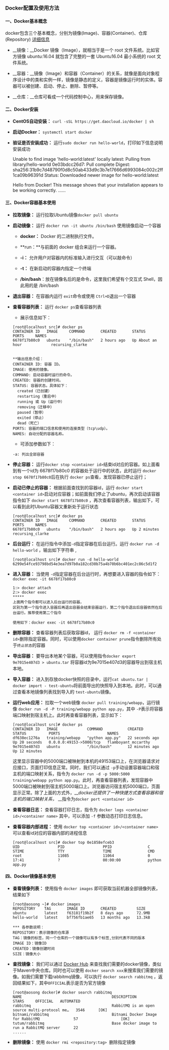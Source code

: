 ### Docker配置及使用方法

#### 一、Docker基本概念

docker包含三个基本概念，分别为镜像(Image)、容器(Container)、仓库(Repository) [详细信息](https://www.runoob.com/docker/docker-architecture.html)

- __镜像：__Docker 镜像（Image），就相当于是一个 root 文件系统。比如官方镜像 ubuntu:16.04 就包含了完整的一套 Ubuntu16.04 最小系统的 root 文件系统。

- __容器：__镜像（Image）和容器（Container）的关系，就像是面向对象程序设计中的类和实例一样，镜像是静态的定义，容器是镜像运行时的实体。容器可以被创建、启动、停止、删除、暂停等。

- __仓库：__仓库可看成一个代码控制中心，用来保存镜像。

  

#### 二、Docker安装

- __CentOS自动安装：__ `curl -sSL https://get.daocloud.io/docker | sh`
- __启动Docker：__ `systemctl start docker`

- __验证是否安装成功：__ 运行`sudo docker run hello-world`，打印如下信息说明安装成功

	Unable to find image 'hello-world:latest' locally
	latest: Pulling from library/hello-world
	0e03bdcc26d7: Pull complete 
	Digest: sha256:31b9c7d48790f0d8c50ab433d9c3b7e17666d6993084c002c2ff1ca09b96391d
	Status: Downloaded newer image for hello-world:latest
	
	Hello from Docker!
	This message shows that your installation appears to be working correctly.
	......

#### 三、Docker容器基本使用

- __拉取镜像：__ 运行拉取Ubuntu镜像`docker pull ubuntu`

  

- __启动镜像：__ 运行 `docker run -it ubuntu /bin/bash` 使用镜像启动一个容器
  - **docker：** Docker 的二进制执行文件。
  
  - **run：**与前面的 docker 组合来运行一个容器。
  
  - __-i：__ 允许用户对容器内的标准输入进行交互（可以敲命令）

  - **-t：** 在新启动的容器内指定一个终端
  
  - **/bin/bash**：放在镜像名后的是命令，这里我们希望有个交互式 Shell，因此用的是 /bin/bash
  
    
  
- **退出容器：** 在容器内运行 `exit`命令或使用 `Ctrl+D`退出一个容器

  

- **查看容器列表：** 运行 `docker ps`查看容器列表 

  - 展示信息如下：

  ```
  [root@localhost src]# docker ps
  CONTAINER ID   IMAGE     COMMAND       CREATED       STATUS             PORTS     NAMES
  6678f17b80c0   ubuntu    "/bin/bash"   2 hours ago   Up About an hour             recursing_clarke
  
  
  **输出信息介绍：
  CONTAINER ID: 容器 ID。
  IMAGE: 使用的镜像。
  COMMAND: 启动容器时运行的命令。
  CREATED: 容器的创建时间。
  STATUS: 容器状态。具体如下：
  	created（已创建）
  	restarting（重启中）
  	running 或 Up（运行中）
  	removing（迁移中）
  	paused（暂停）
  	exited（停止）
  	dead（死亡）
  PORTS: 容器的端口信息和使用的连接类型（tcp\udp）。
  NAMES: 自动分配的容器名称。
  ```

  - 可添加参数如下：

  ```
  -a: 列出全部容器 
  ```

  

- **停止容器：** 运行`docker stop <container id>`结束id对应的容器。如上面看到有一个id为 6678f17b80c0 的容器处于运行中的状态，此时运行 `docker stop 6678f17b80c0`后在执行 `docker ps`查看，发现容器已停止运行；

  

- **启动已停止的容器：** 根据前面查找到的容器id，运行 `docker start <container id>`启动对应容器；如前面我们停止了ubuntu，再次启动该容器指令如下 `docker start 6678f17b80c0` ，再次查看容器列表，输出如下，可以看到此时Ubuntu容器又重新处于运行状态

  ```
  [root@localhost src]# docker ps
  CONTAINER ID   IMAGE     COMMAND       CREATED       STATUS         PORTS     NAMES
  6678f17b80c0   ubuntu    "/bin/bash"   2 hours ago   Up 2 minutes             recursing_clarke
  ```

  

- **后台运行：** 在运行指令中添加`-d`指定容器在后台运行。运行 `docker run -d hello-world` ，输出如下字符串 ,

  ```
  [root@localhost src]# docker run -d hello-world 
  6299e54fce93798bd54e3ea7d97b0a182cd30b75a4b70b6bc401ec2c86c5d1f2
  ```

- **进入容器：** 当使用 `-d`指定容器在后台运行时，再想要进入容器的指令如下： `docker exec -it 6678f17b80c0` 

  ```
  1:> docker attach
  2:> docker exec
  ***** 
  上面两个指令都可以进入后台运行的容器，
  区别为第一个指令进入容器后再退出容器会结束容器运行，第二个指令退出后容器依然在后台运行。推荐使用第二个指令
  
  使用如下：docker exec -it 6678f17b80c0
  ```

- **删除容器：** 查看容器列表后获取容器id， 运行 `docker rm -f <container id>`删除指定容器。同时，可以使用`docker container prune`指令删除所有处于`终止状态`的容器

  

- **导出容器：** 要导出本地某个容器，可以使用指令`docker export 9e7015e407d3 > ubuntu.tar` 将容器id为9e7015e407d3的容器导出到宿主机本地。

  

- **导入容器：** 进入到存放docker快照的目录中，运行`cat ubuntu.tar | docker import - test-ubuntu`将前面导出的快照导入到本地。此时，可以通过查看本地镜像列表找到导入的 `test-ubuntu`镜像。

  

- **运行web应用：** 拉取一个web镜像 `docker pull training/webapp`，运行镜像 `docker run -d -P training/webapp python app.py`，其中 `-P`表示将容器端口映射到宿主机上。此时再查看容器列表，显示如下：

  ```
  [root@localhost src]# docker ps
  CONTAINER ID   IMAGE             COMMAND           CREATED          STATUS          PORTS                     NAMES
  df638ec1276a   training/webapp   "python app.py"   22 seconds ago   Up 20 seconds   0.0.0.0:49153->5000/tcp   flamboyant_mccarthy
  9e7015e407d3   ubuntu            "/bin/bash"       12 minutes ago   Up 12 minutes 
  ```

   这里显示容器中的5000端口被映射到本机的49153端口上，在浏览器请求对应接口，页面打印信息正常。同时，我们可以通过 `-p`手动设置容器端口和宿主机的端口映射关系，指令为 `docker run -d -p 5000:5000 training/webapp python app.py`。此时，再查看容器列表，发现容器中5000端口被映射到宿主机5000端口上。浏览器访问宿主机5000端口，页面显示正常。除了上面的方式外，__*docker还提供了一种快捷方式查看容器和宿主机的端口映射关系，* __指令为`docker port <container id>`

  

- **查看容器日志：** 查看容器打印日志，指令为 `docker logs <container id>/<container name>` 其中，可以添加 `-f` 参数动态打印日志信息。 



- **查看容器内部进程：** 使用 `docker top <container id>/<container name>` 可以查看id对应的容器内部的进程信息

  ```
  [root@localhost src]# docker top 0e1858efceb3
  UID                 PID                 PPID                C                   STIME               TTY                 TIME                CMD
  root                11085               11064               0                   17:41               ?                   00:00:00            python app.py
  ```

  

#### 四、Docker镜像基本使用

- **查看镜像列表：** 使用指令 `docker images` 即可获取当前机器全部镜像列表，结果如下

  ```
  [root@aosong ~]# docker images
  REPOSITORY    TAG       IMAGE ID       CREATED         SIZE
  ubuntu        latest    f63181f19b2f   8 days ago      72.9MB
  hello-world   latest    bf756fb1ae65   13 months ago   13.3kB
  
  *** 各参数说明：
  REPOSITORY：表示镜像的仓库源
  TAG：镜像的标签，同一个仓库的一个镜像可以有多个标签,分别代表不同的版本
  IMAGE ID：镜像ID
  CREATED：镜像创建时间
  SIZE：镜像大小
  ```

  

- **查找镜像：** 我们可以通过 [Docker Hub]( https://hub.docker.com/) 来查找我们需要的docker镜像，类似于Maven中央仓库。同时也可以使用 `docker search xxx`来搜索我们需要的镜像。如我们需要下载rabbitmq镜像，可以执行 `docker search rabbitmq` ，返回结果如下，其中`OFFICIAL`表示是否为官方镜像

  ```
  [root@aosong docker]# docker search rabbitmq
  NAME                                        DESCRIPTION                                     STARS     OFFICIAL   AUTOMATED
  rabbitmq                                    RabbitMQ is an open source multi-protocol me…   3546      [OK]       
  bitnami/rabbitmq                            Bitnami Docker Image for RabbitMQ               57                   [OK]
  tutum/rabbitmq                              Base docker image to run a RabbitMQ server      22                   
  ......
  ```

  

- **删除镜像：** 使用 `docker rmi <repository:tag> `删除指定镜像